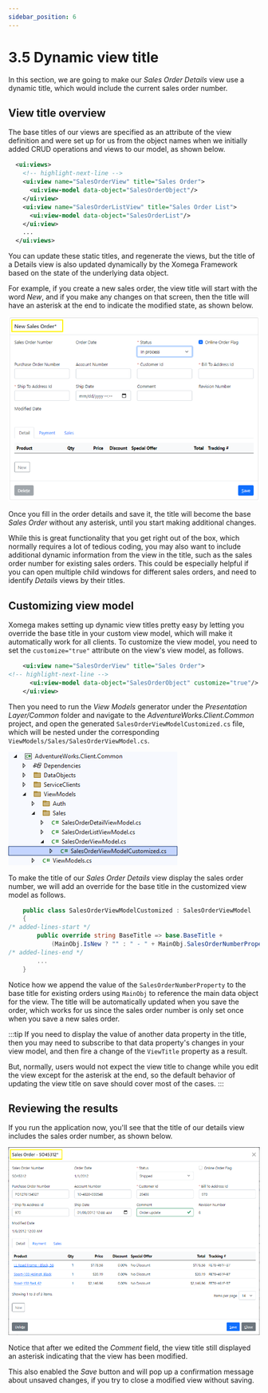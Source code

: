 ```yaml
---
sidebar_position: 6
---
```


# 3.5 Dynamic view title

In this section, we are going to make our *Sales Order Details* view use a dynamic title, which would include the current sales order number.

## View title overview

The base titles of our views are specified as an attribute of the view definition and were set up for us from the object names when we initially added CRUD operations and views to our model, as shown below.

```xml title="sales_order.xom"
  <ui:views>
    <!-- highlight-next-line -->
    <ui:view name="SalesOrderView" title="Sales Order">
      <ui:view-model data-object="SalesOrderObject"/>
    </ui:view>
    <ui:view name="SalesOrderListView" title="Sales Order List">
      <ui:view-model data-object="SalesOrderList"/>
    </ui:view>
    ...
  </ui:views>
```

You can update these static titles, and regenerate the views, but the title of a Details view is also updated dynamically by the Xomega Framework based on the state of the underlying data object.

For example, if you create a new sales order, the view title will start with the word *New*, and if you make any changes on that screen, then the title will have an asterisk at the end to indicate the modified state, as shown below.

![New title](img5/new-title.png)

Once you fill in the order details and save it, the title will become the base *Sales Order* without any asterisk, until you start making additional changes.

While this is great functionality that you get right out of the box, which normally requires a lot of tedious coding, you may also want to include additional dynamic information from the view in the title, such as the sales order number for existing sales orders. This could be especially helpful if you can open multiple child windows for different sales orders, and need to identify *Details* views by their titles.

## Customizing view model

Xomega makes setting up dynamic view titles pretty easy by letting you override the base title in your custom view model, which will make it automatically work for all clients. To customize the view model, you need to set the `customize="true"` attribute on the view's view model, as follows.

```xml
    <ui:view name="SalesOrderView" title="Sales Order">
<!-- highlight-next-line -->
      <ui:view-model data-object="SalesOrderObject" customize="true"/>
    </ui:view>
```

Then you need to run the *View Models* generator under the *Presentation Layer/Common* folder and navigate to the *AdventureWorks.Client.Common* project, and open the generated `SalesOrderViewModelCustomized.cs` file, which will be nested under the corresponding `ViewModels/Sales/SalesOrderViewModel.cs`.

![View model customized](img5/vm-customized.png)

To make the title of our *Sales Order Details* view display the sales order number, we will add an override for the base title in the customized view model as follows.

```cs title="SalesOrderViewModelCustomized.cs"
    public class SalesOrderViewModelCustomized : SalesOrderViewModel
    {
/* added-lines-start */
        public override string BaseTitle => base.BaseTitle +
            (MainObj.IsNew ? "" : " - " + MainObj.SalesOrderNumberProperty.Value);
/* added-lines-end */
        ...
    }

```

Notice how we append the value of the `SalesOrderNumberProperty` to the base title for existing orders using `MainObj` to reference the main data object for the view. The title will be automatically updated when you save the order, which works for us since the sales order number is only set once when you save a new sales order.

:::tip
If you need to display the value of another data property in the title, then you may need to subscribe to that data property's changes in your view model, and then fire a change of the `ViewTitle` property as a result.

But, normally, users would not expect the view title to change while you edit the view except for the asterisk at the end, so the default behavior of updating the view title on save should cover most of the cases.
:::

## Reviewing the results

If you run the application now, you'll see that the title of our details view includes the sales order number, as shown below.

![Dynamic title](img5/dynamic-title.png)

Notice that after we edited the *Comment* field, the view title still displayed an asterisk indicating that the view has been modified.

This also enabled the *Save* button and will pop up a confirmation message about unsaved changes, if you try to close a modified view without saving.
